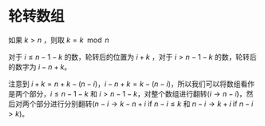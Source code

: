 # 轮转数组

如果 $k>n$ ，则取 $k=k \mod n$

对于 $i \leq n-1-k$ 的数，轮转后的位置为 $i+k$ ，对于 $i > n-1-k$ 的数，轮转后的数字为 $i-n+k$。

注意到 $i+k = n + k - (n-i)$，$i-n+k = k - (n-i)$，所以我们可以将数组看作是两个部分，$i \leq n-1-k$ 和 $i > n-1-k$，对整个数组进行翻转($i \rightarrow n - i$)，然后对两个部分进行分别翻转($n - i \rightarrow k - n + i$ if $n - i \leq k$ 和 $n - i \rightarrow k + i$ if $n - i > k$)。
